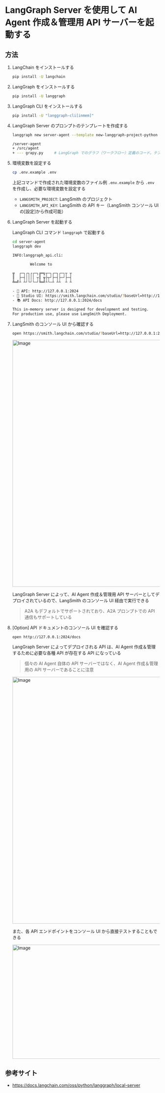 # LangGraph Server を使用して AI Agent 作成＆管理用 API サーバーを起動する

## 方法

1. LangChain をインストールする

    ```bash
    pip install -U langchain
    ```

1. LangGraph をインストールする

    ```bash
    pip install -U langgraph
    ```

1. LangGraph CLI をインストールする

    ```bash
    pip install -U "langgraph-cli[inmem]"
    ```

1. LangGraph Server のプロンプトのテンプレートを作成する

    ```bash
    langgraph new server-agent --template new-langgraph-project-python
    ```

    ```bash
    /server-agent
    + /src/agent
    + --- grapy.py     # LangGraph でのグラフ（ワークフロー）定義のコード。テンプレート時点では、START -> 空ノード -> END のグラフが定義されているのみ
    ```

1. 環境変数を設定する

    ```bash
    cp .env.example .env
    ```

    上記コマンドで作成された環境変数のファイル例 `.env.example` から `.env` を作成し、必要な環境変数を設定する

    - `LANGSMITH_PROJECT`: LangSmith のプロジェクト
    - `LANGSMITH_API_KEY`: LangSmith の API キー（LangSmith コンソール UI の[設定]から作成可能）

1. LangGraph Server を起動する

    LangGraph CLI コマンド `langgraph` で起動する

    ```bash
    cd server-agent
    langgraph dev
    ```

    ```bash
    INFO:langgraph_api.cli:

            Welcome to

    ╦  ┌─┐┌┐┌┌─┐╔═╗┬─┐┌─┐┌─┐┬ ┬
    ║  ├─┤││││ ┬║ ╦├┬┘├─┤├─┘├─┤
    ╩═╝┴ ┴┘└┘└─┘╚═╝┴└─┴ ┴┴  ┴ ┴

    - 🚀 API: http://127.0.0.1:2024
    - 🎨 Studio UI: https://smith.langchain.com/studio/?baseUrl=http://127.0.0.1:2024
    - 📚 API Docs: http://127.0.0.1:2024/docs

    This in-memory server is designed for development and testing.
    For production use, please use LangSmith Deployment.
    ```

1. LangSmith のコンソール UI から確認する

    ```bash
    open https://smith.langchain.com/studio/?baseUrl=http://127.0.0.1:2024
    ```

    <img width="800" alt="Image" src="https://github.com/user-attachments/assets/b1641426-5ca7-4814-8a8e-381a4d9805d8" />

    LangGraph Server によって、AI Agent 作成＆管理用 API サーバーとしてデプロイされているので、LangSmith のコンソール UI 経由で実行できる

    > A2A もデフォルトでサポートされており、A2A プロンプトでの API 通信もサポートしている

1. [Option] API ドキュメントのコンソール UI を確認する

    ```open
    open http://127.0.0.1:2024/docs
    ```

    LangGraph Server によってデプロイされる API は、AI Agent 作成＆管理するために必要な各種 API が存在する API になっている

    > 個々の AI Agent 自体の API サーバーではなく、AI Agent 作成＆管理用の API サーバーであることに注意

    <img width="800" alt="Image" src="https://github.com/user-attachments/assets/9f257bb6-5538-48d6-bfc4-0d78b48a74e7" />

    また、各 API エンドポイントをコンソール UI から直接テストすることもできる

    <img width="721" height="370" alt="Image" src="https://github.com/user-attachments/assets/2c2098e7-8655-4a3c-b680-1f2ff665dfe0" />

## 参考サイト

- https://docs.langchain.com/oss/python/langgraph/local-server
